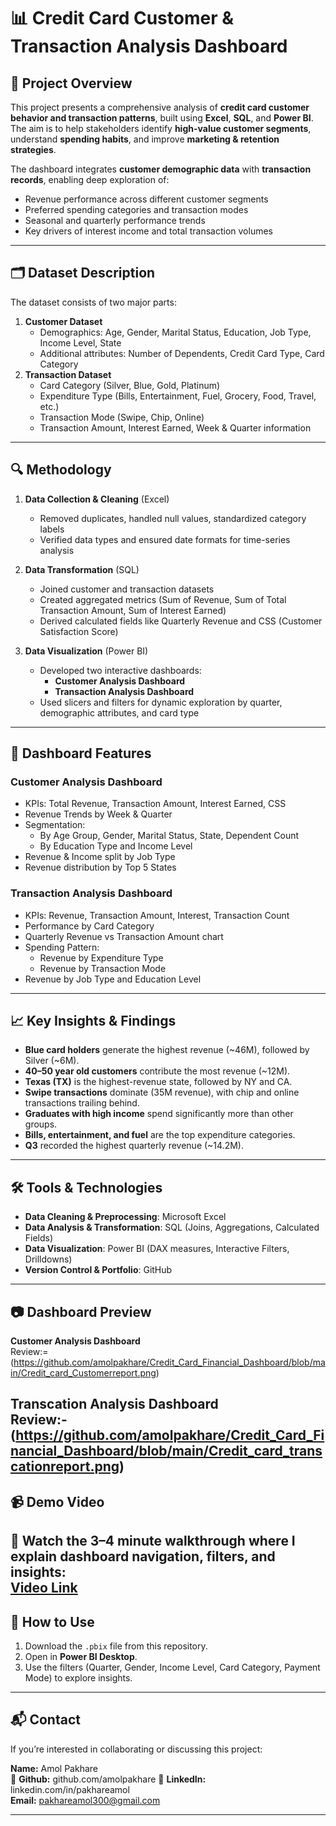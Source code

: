 # 📊 Credit Card Customer & Transaction Analysis Dashboard

## 📌 Project Overview
This project presents a comprehensive analysis of **credit card customer behavior and transaction patterns**, built using **Excel**, **SQL**, and **Power BI**.  
The aim is to help stakeholders identify **high-value customer segments**, understand **spending habits**, and improve **marketing & retention strategies**.

The dashboard integrates **customer demographic data** with **transaction records**, enabling deep exploration of:
- Revenue performance across different customer segments
- Preferred spending categories and transaction modes
- Seasonal and quarterly performance trends
- Key drivers of interest income and total transaction volumes

---

## 🗂 Dataset Description
The dataset consists of two major parts:
1. **Customer Dataset**  
   - Demographics: Age, Gender, Marital Status, Education, Job Type, Income Level, State  
   - Additional attributes: Number of Dependents, Credit Card Type, Card Category
2. **Transaction Dataset**  
   - Card Category (Silver, Blue, Gold, Platinum)  
   - Expenditure Type (Bills, Entertainment, Fuel, Grocery, Food, Travel, etc.)  
   - Transaction Mode (Swipe, Chip, Online)  
   - Transaction Amount, Interest Earned, Week & Quarter information

---

## 🔍 Methodology
1. **Data Collection & Cleaning** (Excel)  
   - Removed duplicates, handled null values, standardized category labels
   - Verified data types and ensured date formats for time-series analysis

2. **Data Transformation** (SQL)  
   - Joined customer and transaction datasets  
   - Created aggregated metrics (Sum of Revenue, Sum of Total Transaction Amount, Sum of Interest Earned)  
   - Derived calculated fields like Quarterly Revenue and CSS (Customer Satisfaction Score)

3. **Data Visualization** (Power BI)  
   - Developed two interactive dashboards:
     - **Customer Analysis Dashboard**
     - **Transaction Analysis Dashboard**
   - Used slicers and filters for dynamic exploration by quarter, demographic attributes, and card type

---

## 🚀 Dashboard Features

### **Customer Analysis Dashboard**
- KPIs: Total Revenue, Transaction Amount, Interest Earned, CSS
- Revenue Trends by Week & Quarter
- Segmentation:
  - By Age Group, Gender, Marital Status, State, Dependent Count
  - By Education Type and Income Level
- Revenue & Income split by Job Type
- Revenue distribution by Top 5 States

### **Transaction Analysis Dashboard**
- KPIs: Revenue, Transaction Amount, Interest, Transaction Count
- Performance by Card Category
- Quarterly Revenue vs Transaction Amount chart
- Spending Pattern:
  - Revenue by Expenditure Type
  - Revenue by Transaction Mode
- Revenue by Job Type and Education Level

---

## 📈 Key Insights & Findings
- **Blue card holders** generate the highest revenue (~46M), followed by Silver (~6M).
- **40–50 year old customers** contribute the most revenue (~12M).
- **Texas (TX)** is the highest-revenue state, followed by NY and CA.
- **Swipe transactions** dominate (35M revenue), with chip and online transactions trailing behind.
- **Graduates with high income** spend significantly more than other groups.
- **Bills, entertainment, and fuel** are the top expenditure categories.
- **Q3** recorded the highest quarterly revenue (~14.2M).

---

## 🛠 Tools & Technologies
- **Data Cleaning & Preprocessing**: Microsoft Excel
- **Data Analysis & Transformation**: SQL (Joins, Aggregations, Calculated Fields)
- **Data Visualization**: Power BI (DAX measures, Interactive Filters, Drilldowns)
- **Version Control & Portfolio**: GitHub

---

## 📷 Dashboard Preview

**Customer Analysis Dashboard**  
Review:=    (https://github.com/amolpakhare/Credit_Card_Financial_Dashboard/blob/main/Credit_card_Customerreport.png)

**Transcation Analysis Dashboard**    
Review:-    (https://github.com/amolpakhare/Credit_Card_Financial_Dashboard/blob/main/Credit_card_transcationreport.png)
---

## 📹 Demo Video
🎥 Watch the **3–4 minute walkthrough** where I explain dashboard navigation, filters, and insights:  
[Video Link](    link   ) 
---

## 📌 How to Use
1. Download the `.pbix` file from this repository.
2. Open in **Power BI Desktop**.
3. Use the filters (Quarter, Gender, Income Level, Card Category, Payment Mode) to explore insights.

---

## 📬 Contact
If you’re interested in collaborating or discussing this project:

**Name:** Amol Pakhare  
🔗 **Github:**  github.com/amolpakhare
🔗 **LinkedIn:** linkedin.com/in/pakhareamol   
**Email:** pakhareamol300@gmail.com  

---
